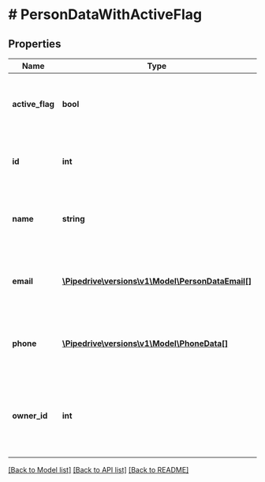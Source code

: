 # # PersonDataWithActiveFlag

## Properties

Name | Type | Description | Notes
------------ | ------------- | ------------- | -------------
**active_flag** | **bool** | Whether the associated person is active or not | [optional]
**id** | **int** | The ID of the person associated with the item | [optional]
**name** | **string** | The name of the person associated with the item | [optional]
**email** | [**\Pipedrive\versions\v1\Model\PersonDataEmail[]**](PersonDataEmail.md) | The emails of the person associated with the item | [optional]
**phone** | [**\Pipedrive\versions\v1\Model\PhoneData[]**](PhoneData.md) | The phone numbers of the person associated with the item | [optional]
**owner_id** | **int** | The ID of the owner of the person that is associated with the item | [optional]

[[Back to Model list]](../README.md#documentation-for-models) [[Back to API list]](../README.md#documentation-for-api-endpoints) [[Back to README]](../README.md)
